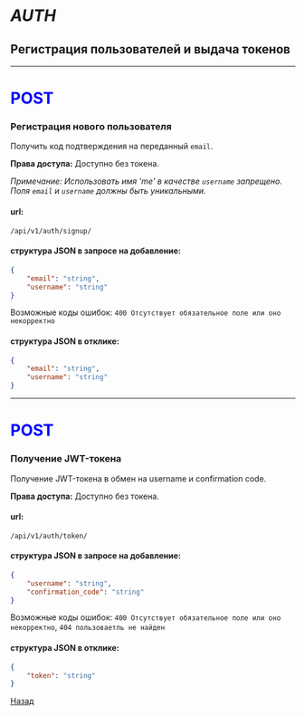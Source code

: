 # *AUTH*
## Регистрация пользователей и выдача токенов
***
# <span style="color:blue">POST</span>
### Регистрация нового пользователя
Получить код подтверждения на переданный `email`.

**Права доступа:** Доступно без токена.

*Примечание: Использовать имя 'me' в качестве `username` запрещено. 
Поля `email` и `username` должны быть уникальными.*

#### url:
```
/api/v1/auth/signup/
```
#### структура JSON в запросе на добавление:
```JSON
{
    "email": "string",
    "username": "string"
}
```
Возможные коды ошибок:
`400 Отсутствует обязательное поле или оно некорректно`
#### структура JSON в отклике:
```JSON
{
    "email": "string",
    "username": "string"
}
```
***
# <span style="color:blue">POST</span>
### Получение JWT-токена
Получение JWT-токена в обмен на username и confirmation code.

**Права доступа:** Доступно без токена.

#### url:
```
/api/v1/auth/token/
```
#### структура JSON в запросе на добавление:
```JSON
{
    "username": "string",
    "confirmation_code": "string"
}
```
Возможные коды ошибок:
`400 Отсутствует обязательное поле или оно некорректно`,
`404 пользоваетль не найден`

#### структура JSON в отклике:
```JSON
{
    "token": "string"
}
```

[Назад](../../../README.md/#Описание)